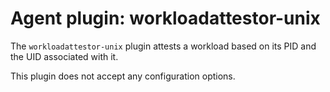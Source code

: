 # Agent plugin: workloadattestor-unix

The `workloadattestor-unix` plugin attests a workload based on its PID and the UID associated with
it.

This plugin does not accept any configuration options.
